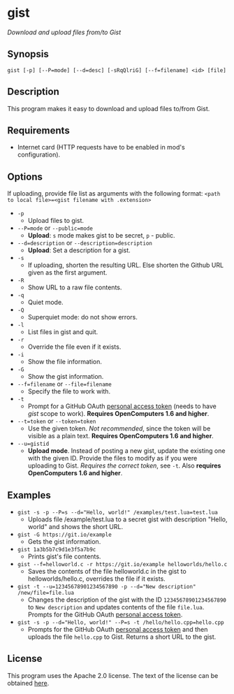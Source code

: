 # gist
*Download and upload files from/to Gist*

## Synopsis
`gist [-p] [--P=mode] [--d=desc] [-sRqQlriG] [--f=filename] <id> [file]`

## Description
This program makes it easy to download and upload files to/from Gist.

## Requirements
* Internet card (HTTP requests have to be enabled in mod's configuration).

## Options
If uploading, provide file list as arguments with the following format: `<path to local file>=<gist filename with .extension>`

* `-p`
  * Upload files to gist.
* `--P=mode` or `--public=mode`
  * **Upload**: `s` mode makes gist to be secret, `p` - public.
* `--d=description` or `--description=description`
  * **Upload**: Set a description for a gist.
* `-s`
  * If uploading, shorten the resulting URL. Else shorten the Github URL given as the first argument.
* `-R`
  * Show URL to a raw file contents.
* `-q`
  * Quiet mode.
* `-Q`
  * Superquiet mode: do not show errors.
* `-l`
  * List files in gist and quit.
* `-r`
  * Override the file even if it exists.
* `-i`
  * Show the file information.
* `-G`
  * Show the gist information.
* `--f=filename` or `--file=filename`
  * Specify the file to work with.
* `-t`
  * Prompt for a GitHub OAuth [personal access token](https://github.com/settings/tokens) (needs to have *gist* scope to work). **Requires OpenComputers 1.6 and higher**.
* `--t=token` or `--token=token`
  * Use the given token. *Not recommended*, since the token will be visible as a plain text. **Requires OpenComputers 1.6 and higher**.
* `--u=gistid`
  * **Upload mode**. Instead of posting a new gist, update the existing one with the given ID. Provide the files to modify as if you were uploading to Gist. *Requires the correct token*, see `-t`. Also **requires OpenComputers 1.6 and higher**.

## Examples
* `gist -s -p --P=s --d="Hello, world!" /examples/test.lua=test.lua`
  * Uploads file /example/test.lua to a secret gist with description "Hello, world" and shows the short URL.
* `gist -G https://git.io/example`
  * Gets the gist information.
* `gist 1a3b5b7c9d1e3f5a7b9c`
  * Prints gist's file contents.
* `gist --f=helloworld.c -r https://git.io/example helloworlds/hello.c`
  * Saves the contents of the file helloworld.c in the gist to helloworlds/hello.c, overrides the file if it exists.
* `gist -t --u=12345678901234567890 -p --d="New description" /new/file=file.lua`
  * Changes the description of the gist with the ID `12345678901234567890` to `New description` and updates contents of the file `file.lua`. Prompts for the GitHub OAuth [personal access token](https://github.com/settings/tokens).
* `gist -s -p --d="Hello, world!" --P=s -t /hello/hello.cpp=hello.cpp`
  * Prompts for the GitHub OAuth [personal access token](https://github.com/settings/tokens) and then uploads the file `hello.cpp` to Gist. Returns a short URL to the gist.

## License
This program uses the Apache 2.0 license. The text of the license can be obtained [here](http://www.apache.org/licenses/LICENSE-2.0).

